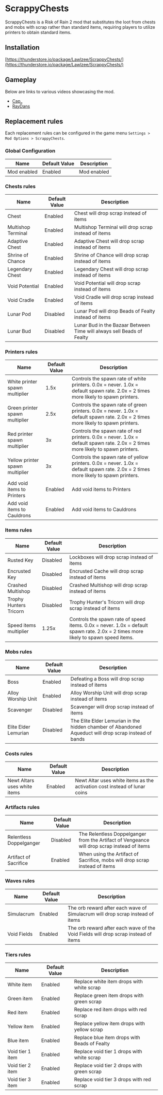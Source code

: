 # ScrappyChests

ScrappyChests is a Risk of Rain 2 mod that substitutes the loot from chests and mobs with scrap rather than standard items, requiring players to utilize printers to obtain standard items.

## Installation

[https://thunderstore.io/package/Lawlzee/ScrappyChests/](https://thunderstore.io/package/Lawlzee/ScrappyChests/)

## Gameplay

Below are links to various videos showcasing the mod.

- [Cap_](https://www.youtube.com/watch?v=_OH1NYyIlpc)
- [RayDans](https://www.youtube.com/watch?v=QDR5_SUpFIg)

## Replacement rules

Each replacement rules can be configured in the game menu `Settings > Mod Options > ScrappyChests`.

### Global Configuration

| Name | Default Value | Description |
| --- | --- | --- |
| Mod enabled | Enabled | Mod enabled |

### Chests rules

| Name | Default Value | Description |
| --- | --- | --- |
| Chest | Enabled | Chest will drop scrap instead of items |
| Multishop Terminal | Enabled | Multishop Terminal will drop scrap instead of items |
| Adaptive Chest | Enabled | Adaptive Chest will drop scrap instead of items |
| Shrine of Chance | Enabled | Shrine of Chance will drop scrap instead of items |
| Legendary Chest | Enabled | Legendary Chest will drop scrap instead of items |
| Void Potential | Enabled | Void Potential will drop scrap instead of items |
| Void Cradle | Enabled | Void Cradle will drop scrap instead of items |
| Lunar Pod | Disabled | Lunar Pod will drop Beads of Fealty instead of items |
| Lunar Bud | Disabled | Lunar Bud in the Bazaar Between Time will always sell Beads of Fealty |

### Printers rules

| Name | Default Value | Description |
| --- | --- | --- |
| White printer spawn multiplier | 1.5x | Controls the spawn rate of white printers. 0.0x = never. 1.0x = default spawn rate. 2.0x = 2 times more likely to spawn printers. |
| Green printer spawn multiplier | 2.5x | Controls the spawn rate of green printers. 0.0x = never. 1.0x = default spawn rate. 2.0x = 2 times more likely to spawn printers. |
| Red printer spawn multiplier | 3x | Controls the spawn rate of red printers. 0.0x = never. 1.0x = default spawn rate. 2.0x = 2 times more likely to spawn printers. |
| Yellow printer spawn multiplier | 3x | Controls the spawn rate of yellow printers. 0.0x = never. 1.0x = default spawn rate. 2.0x = 2 times more likely to spawn printers. |
| Add void items to Printers | Enabled | Add void items to Printers |
| Add void items to Cauldrons | Enabled | Add void items to Cauldrons |

### Items rules

| Name | Default Value | Description |
| --- | --- | --- |
| Rusted Key | Disabled | Lockboxes will drop scrap instead of items |
| Encrusted Key | Disabled | Encrusted Cache will drop scrap instead of items |
| Crashed Multishop | Disabled | Crashed Multishop will drop scrap instead of items |
| Trophy Hunters Tricorn | Disabled | Trophy Hunter's Tricorn will drop scrap instead of items |
| Speed items multiplier | 1.25x | Controls the spawn rate of speed items. 0.0x = never. 1.0x = default spawn rate. 2.0x = 2 times more likely to spawn speed items. |

### Mobs rules

| Name | Default Value | Description |
| --- | --- | --- |
| Boss | Enabled | Defeating a Boss will drop scrap instead of items |
| Alloy Worship Unit | Enabled | Alloy Worship Unit will drop scrap instead of items |
| Scavenger | Disabled | Scavenger will drop scrap instead of items |
| Elite Elder Lemurian | Disabled | The Elite Elder Lemurian in the hidden chamber of Abandoned Aqueduct will drop scrap instead of bands |

### Costs rules

| Name | Default Value | Description |
| --- | --- | --- |
| Newt Altars uses white items | Enabled | Newt Altar uses white items as the activation cost instead of lunar coins |

### Artifacts rules

| Name | Default Value | Description |
| --- | --- | --- |
| Relentless Doppelganger | Disabled | The Relentless Doppelganger from the Artifact of Vengeance will drop scrap instead of items |
| Artifact of Sacrifice | Enabled | When using the Artifact of Sacrifice, mobs will drop scrap instead of items |

### Waves rules

| Name | Default Value | Description |
| --- | --- | --- |
| Simulacrum | Enabled | The orb reward after each wave of Simulacrum will drop scrap instead of items |
| Void Fields | Enabled | The orb reward after each wave of the Void Fields will drop scrap instead of items |

### Tiers rules

| Name | Default Value | Description |
| --- | --- | --- |
| White item | Enabled | Replace white item drops with white scrap |
| Green item | Enabled | Replace green item drops with green scrap |
| Red item | Enabled | Replace red item drops with red scrap |
| Yellow item | Enabled | Replace yellow item drops with yellow scrap |
| Blue item | Enabled | Replace blue item drops with Beads of Fealty |
| Void tier 1 item | Enabled | Replace void tier 1 drops with white scrap |
| Void tier 2 item | Enabled | Replace void tier 2 drops with green scrap |
| Void tier 3 item | Enabled | Replace void tier 3 drops with red scrap |